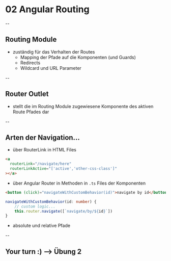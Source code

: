# 02 Angular Routing

--

## Routing Module

- zuständig für das Verhalten der Routes
  - Mapping der Pfade auf die Komponenten (und Guards)
  - Redirects
  - Wildcard und URL Parameter

--

## Router Outlet

- stellt die im Routing Module zugewiesene Komponente des aktiven Route Pfades dar

--

## Arten der Navigation...

- über RouterLink in HTML Files

```html
<a
  routerLink="/navigate/here"
  routerLinkActive="['active','other-css-class']"
></a>
```

- über Angular Router in Methoden in `.ts` Files der Komponenten

```html
<button (click)="navigateWithCustomBehavior(id)">navigate by id</button>
```

```typescript
navigateWithCustomBehavior(id: number) {
    // custom logic...
    this.router.navigate([`navigate/by/${id}`])
}
```

- absolute und relative Pfade

--

## Your turn :) --> Übung 2
